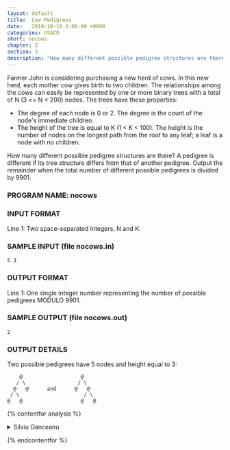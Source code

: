 ```yaml
---
layout: default
title:  Cow Pedigrees
date:   2018-10-16 1:00:00 +0000
categories: USACO
short: nocows
chapter: 2
section: 3
description: "How many different possible pedigree structures are there? A pedigree is different if its tree structure differs from that of another pedigree. Output the remainder when the total number of different possible pedigrees is divided by 9901."
---
```


Farmer John is considering purchasing a new herd of cows. In this new herd, each mother cow gives birth to two children. The relationships among the cows can easily be represented by one or more binary trees with a total of N (3 <= N < 200) nodes. The trees have these properties:

*   The degree of each node is 0 or 2. The degree is the count of the node's immediate children.
*   The height of the tree is equal to K (1 < K < 100). The height is the number of nodes on the longest path from the root to any leaf; a leaf is a node with no children.

How many different possible pedigree structures are there? A pedigree is different if its tree structure differs from that of another pedigree. Output the remainder when the total number of different possible pedigrees is divided by 9901.

### PROGRAM NAME: nocows

### INPUT FORMAT

Line 1: Two space-separated integers, N and K.

### SAMPLE INPUT (file nocows.in)

```none
5 3
```

### OUTPUT FORMAT

Line 1: One single integer number representing the number of possible pedigrees MODULO 9901.

### SAMPLE OUTPUT (file nocows.out)

```none
2
```

### OUTPUT DETAILS

Two possible pedigrees have 5 nodes and height equal to 3:

```none
    @                   @      
   / \                 / \
  @   @      and      @   @
 / \                     / \
@   @                   @   @
```

{% contentfor analysis %}

<details>
<summary>
Silviu Ganceanu
</summary>

This is a DP problem. The properties of a tree that we are interested in are depth and number of nodes, so we'll make a table: table\[i\]\[j\] contains the number of trees with depth i and number of nodes j. Given the constraints of the task, j must be odd. How do you construct a tree? From smaller trees, of course. A tree of depth i and j nodes will be constructed from two smaller trees and one more node.

With i and j already chosen, we chose k, which is the number of nodes in the left subtree. Then the number of nodes in the right subtree is known, j-k-1. For depth, at least one subtree has to have depth i-1 so that the new made tree would have depth i. There are three possibilities: the left subtree can have depth i-1 and the depth of the right subtree can be smaller, the right subtree can have depth i-1 and the depth of the left subtree can be smaller, or they can both have depth i-1.

The truth is that once we are constructing trees of depth i, we use smaller trees, but we only care if those are of depth i-1 or smaller. So, let another array, smalltrees\[i-2\]\[j\] contain number of trees of any depth smaller than i-1, not just i-2. Now, knowing all this, we contruct our tree from three possible ways:

```cpp
table[i][j] += smalltrees[i-2][k]*table[i-1][j-1-k];
                  // left subtree smaller than i-1, right is i-1
table[i][j] += table[i-1][k]*smalltrees[i-2][j-1-k];
                  // left subtree is i-1, right smaller
table[i][j] += table[i-1][k]*table[i-1][j-1-k];
                  // both i-1 
```

In addition, if the number of nodes in the left subtree is smaller than the number of nodes in the left subtree, we can count the tree twice, as different tree can be constructed by swapping left and right subtree.

Total running time is O(K*N^2),with very favorable constant factor.

```cpp
#include <cstdio>
#include <cstdlib>
#include <cassert>
#define MOD 9901
using namespace std;

int table[101][202],N,K,c;
int smalltrees[101][202];

FILE *fin=fopen("nocows.in","r");
FILE *fout=fopen("nocows.out","w");

int main() {
    fscanf (fin,"%d %d",&N,&K);
    table[1][1]=1;
    for (int i=2;i<=K;i++) {
        for (int j=1;j<=N;j+=2)
            for (int k=1;k<=j-1-k;k+=2) {
                if (k!=j-1-k) c=2; else c=1;    
                table[i][j]+=c*(
                        smalltrees[i-2][k]*table[i-1][j-1-k]  // left subtree smaller than i-1
                        +table[i-1][k]*smalltrees[i-2][j-1-k]  // right smaller
                        +table[i-1][k]*table[i-1][j-1-k]);// both i-1
                table[i][j]%=MOD;
            }
        for (int k=0;k<=N;k++) {          // we ensure that smalltrees[i-2][j] in
the next i
            smalltrees[i-1][k]+=table[i-1][k]+smalltrees[i-2][k]; // iteration
contains the number
            smalltrees[i-1][k]%=MOD;           // of trees smaller than i-1 and with
j nodes
        }
    }
    
    fprintf (fout,"%d\n",table[K][N]);
    return 0;
}
```

</details>

{% endcontentfor %}